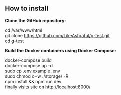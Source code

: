 

## How to install

<b>Clone the GitHub repository:</b>

cd /var/www/html
</br>
git clone https://github.com/LikeAshraful/g-test.git
</br>
cd g-test
</br>

<b>Build the Docker containers using Docker Compose:</b>

docker-compose build
</br>
docker-compose up -d
</br>
sudo cp .env.example .env
</br>
 sudo chmod o+w ./storage/ -R
</br>
npm install && npm run dev
</br>
finally visits site on http://localhost:8000/


